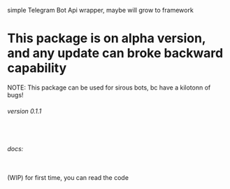 simple Telegram Bot Api wrapper, maybe will grow to framework 

<h1>
This package is on alpha version,
and any update can broke backward capability
</h1>

NOTE: This package can be used for sirous bots, bc have a kilotonn of bugs!

###### version 0.1.1
<br>

###### docs: 
<br>
 (WIP) for first time, you can read the code 
